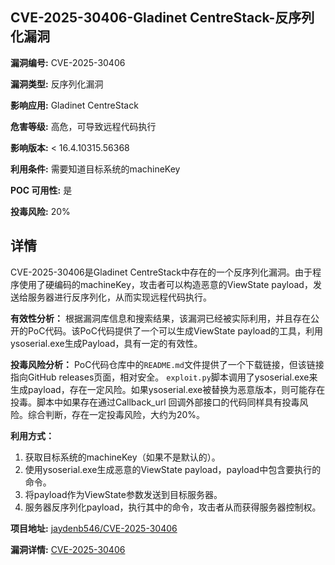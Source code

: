 ## CVE-2025-30406-Gladinet CentreStack-反序列化漏洞

**漏洞编号:** CVE-2025-30406

**漏洞类型:** 反序列化漏洞

**影响应用:** Gladinet CentreStack

**危害等级:** 高危，可导致远程代码执行

**影响版本:** < 16.4.10315.56368

**利用条件:** 需要知道目标系统的machineKey

**POC 可用性:** 是

**投毒风险:** 20%

## 详情

CVE-2025-30406是Gladinet CentreStack中存在的一个反序列化漏洞。由于程序使用了硬编码的machineKey，攻击者可以构造恶意的ViewState payload，发送给服务器进行反序列化，从而实现远程代码执行。

**有效性分析：**
根据漏洞库信息和搜索结果，该漏洞已经被实际利用，并且存在公开的PoC代码。该PoC代码提供了一个可以生成ViewState payload的工具，利用ysoserial.exe生成Payload，具有一定的有效性。

**投毒风险分析：**
PoC代码仓库中的`README.md`文件提供了一个下载链接，但该链接指向GitHub releases页面，相对安全。 `exploit.py`脚本调用了ysoserial.exe来生成payload，存在一定风险。如果ysoserial.exe被替换为恶意版本，则可能存在投毒。脚本中如果存在通过Callback_url 回调外部接口的代码同样具有投毒风险。综合判断，存在一定投毒风险，大约为20%。

**利用方式：**
1.  获取目标系统的machineKey（如果不是默认的）。
2.  使用ysoserial.exe生成恶意的ViewState payload，payload中包含要执行的命令。
3.  将payload作为ViewState参数发送到目标服务器。
4.  服务器反序列化payload，执行其中的命令，攻击者从而获得服务器控制权。

**项目地址:** [jaydenb546/CVE-2025-30406](https://github.com/jaydenb546/CVE-2025-30406)

**漏洞详情:** [CVE-2025-30406](https://nvd.nist.gov/vuln/detail/CVE-2025-30406)
